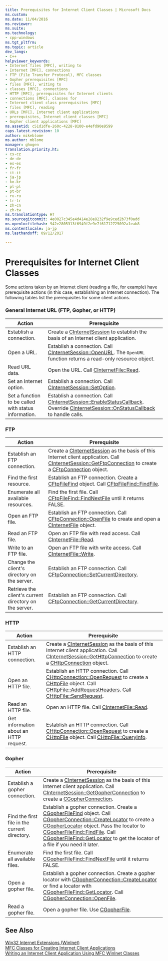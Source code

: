 ```yaml
---
title: Prerequisites for Internet Client Classes | Microsoft Docs
ms.custom: 
ms.date: 11/04/2016
ms.reviewer: 
ms.suite: 
ms.technology:
- cpp-windows
ms.tgt_pltfrm: 
ms.topic: article
dev_langs:
- C++
helpviewer_keywords:
- Internet files [MFC], writing to
- Internet [MFC], connections
- FTP (File Transfer Protocol), MFC classes
- Gopher prerequisites [MFC]
- files [MFC], writing to
- classes [MFC], connections
- HTTP [MFC], prerequisites for Internet clients
- connections [MFC], classes for
- Internet client class prerequisites [MFC]
- files [MFC], reading
- URLs [MFC], Internet client applications
- prerequisites, Internet client classes [MFC]
- Gopher client applications [MFC]
ms.assetid: c51d1dfe-260c-4228-8100-e4efd90e9599
caps.latest.revision: 10
author: mikeblome
ms.author: mblome
manager: ghogen
translation.priority.ht:
- cs-cz
- de-de
- es-es
- fr-fr
- it-it
- ja-jp
- ko-kr
- pl-pl
- pt-br
- ru-ru
- tr-tr
- zh-cn
- zh-tw
ms.translationtype: HT
ms.sourcegitcommit: 4e0027c345e4d414e28e8232f9e9ced2b73f0add
ms.openlocfilehash: 942e2805313f6949f2e9e7f61712725092a1eab8
ms.contentlocale: ja-jp
ms.lasthandoff: 09/12/2017

---
```

# <a name="prerequisites-for-internet-client-classes"></a>Prerequisites for Internet Client Classes
Some actions taken by an Internet client (reading a file, for example) have prerequisite actions (in this case, establishing an Internet connection). The following tables list the prerequisites for some client actions.  
  
### <a name="general-internet-url-ftp-gopher-or-http"></a>General Internet URL (FTP, Gopher, or HTTP)  
  
|Action|Prerequisite|  
|------------|------------------|  
|Establish a connection.|Create a [CInternetSession](../mfc/reference/cinternetsession-class.md) to establish the basis of an Internet client application.|  
|Open a URL.|Establish a connection. Call [CInternetSession::OpenURL](../mfc/reference/cinternetsession-class.md#openurl). The `OpenURL` function returns a read-only resource object.|  
|Read URL data.|Open the URL. Call [CInternetFile::Read](../mfc/reference/cinternetfile-class.md#read).|  
|Set an Internet option.|Establish a connection. Call [CInternetSession::SetOption](../mfc/reference/cinternetsession-class.md#setoption).|  
|Set a function to be called with status information.|Establish a connection. Call [CInternetSession::EnableStatusCallback](../mfc/reference/cinternetsession-class.md#enablestatuscallback). Override [CInternetSession::OnStatusCallback](../mfc/reference/cinternetsession-class.md#onstatuscallback) to handle calls.|  
  
### <a name="ftp"></a>FTP  
  
|Action|Prerequisite|  
|------------|------------------|  
|Establish an FTP connection.|Create a [CInternetSession](../mfc/reference/cinternetsession-class.md) as the basis of this Internet client application. Call [CInternetSession::GetFtpConnection](../mfc/reference/cinternetsession-class.md#getftpconnection) to create a [CFtpConnection](../mfc/reference/cftpconnection-class.md) object.|  
|Find the first resource.|Establish an FTP connection. Create a [CFtpFileFind](../mfc/reference/cftpfilefind-class.md) object. Call [CFtpFileFind::FindFile](../mfc/reference/cftpfilefind-class.md#findfile).|  
|Enumerate all available resources.|Find the first file. Call [CFtpFileFind::FindNextFile](../mfc/reference/cftpfilefind-class.md#findnextfile) until it returns FALSE.|  
|Open an FTP file.|Establish an FTP connection. Call [CFtpConnection::OpenFile](../mfc/reference/cftpconnection-class.md#openfile) to create and open a [CInternetFile](../mfc/reference/cinternetfile-class.md) object.|  
|Read an FTP file.|Open an FTP file with read access. Call [CInternetFile::Read](../mfc/reference/cinternetfile-class.md#read).|  
|Write to an FTP file.|Open an FTP file with write access. Call [CInternetFile::Write](../mfc/reference/cinternetfile-class.md#write).|  
|Change the client's directory on the server.|Establish an FTP connection. Call [CFtpConnection::SetCurrentDirectory](../mfc/reference/cftpconnection-class.md#setcurrentdirectory).|  
|Retrieve the client's current directory on the server.|Establish an FTP connection. Call [CFtpConnection::GetCurrentDirectory](../mfc/reference/cftpconnection-class.md#getcurrentdirectory).|  
  
### <a name="http"></a>HTTP  
  
|Action|Prerequisite|  
|------------|------------------|  
|Establish an HTTP connection.|Create a [CInternetSession](../mfc/reference/cinternetsession-class.md) as the basis of this Internet client application. Call [CInternetSession::GetHttpConnection](../mfc/reference/cinternetsession-class.md#gethttpconnection) to create a [CHttpConnection](../mfc/reference/chttpconnection-class.md) object.|  
|Open an HTTP file.|Establish an HTTP connection. Call [CHttpConnection::OpenRequest](../mfc/reference/chttpconnection-class.md#openrequest) to create a [CHttpFile](../mfc/reference/chttpfile-class.md) object. Call [CHttpFile::AddRequestHeaders](../mfc/reference/chttpfile-class.md#addrequestheaders). Call [CHttpFile::SendRequest](../mfc/reference/chttpfile-class.md#sendrequest).|  
|Read an HTTP file.|Open an HTTP file. Call [CInternetFile::Read](../mfc/reference/cinternetfile-class.md#read).|  
|Get information about an HTTP request.|Establish an HTTP connection. Call [CHttpConnection::OpenRequest](../mfc/reference/chttpconnection-class.md#openrequest) to create a [CHttpFile](../mfc/reference/chttpfile-class.md) object. Call [CHttpFile::QueryInfo](../mfc/reference/chttpfile-class.md#queryinfo).|  
  
### <a name="gopher"></a>Gopher  
  
|Action|Prerequisite|  
|------------|------------------|  
|Establish a gopher connection.|Create a [CInternetSession](../mfc/reference/cinternetsession-class.md) as the basis of this Internet client application. Call [CInternetSession::GetGopherConnection](../mfc/reference/cinternetsession-class.md#getgopherconnection) to create a [CGopherConnection](../mfc/reference/cgopherconnection-class.md).|  
|Find the first file in the current directory.|Establish a gopher connection. Create a [CGopherFileFind](../mfc/reference/cgopherfilefind-class.md) object. Call [CGopherConnection::CreateLocator](../mfc/reference/cgopherconnection-class.md#createlocator) to create a [CGopherLocator](../mfc/reference/cgopherlocator-class.md) object. Pass the locator to [CGopherFileFind::FindFile](../mfc/reference/cgopherfilefind-class.md#findfile). Call [CGopherFileFind::GetLocator](../mfc/reference/cgopherfilefind-class.md#getlocator) to get the locator of a file if you need it later.|  
|Enumerate all available files.|Find the first file. Call [CGopherFileFind::FindNextFile](../mfc/reference/cgopherfilefind-class.md#findnextfile) until it returns FALSE.|  
|Open a gopher file.|Establish a gopher connection. Create a gopher locator with [CGopherConnection::CreateLocator](../mfc/reference/cgopherconnection-class.md#createlocator) or find a locator with [CGopherFileFind::GetLocator](../mfc/reference/cgopherfilefind-class.md#getlocator). Call [CGopherConnection::OpenFile](../mfc/reference/cgopherconnection-class.md#openfile).|  
|Read a gopher file.|Open a gopher file. Use [CGopherFile](../mfc/reference/cgopherfile-class.md).|  
  
## <a name="see-also"></a>See Also  
 [Win32 Internet Extensions (WinInet)](../mfc/win32-internet-extensions-wininet.md)   
 [MFC Classes for Creating Internet Client Applications](../mfc/mfc-classes-for-creating-internet-client-applications.md)   
 [Writing an Internet Client Application Using MFC WinInet Classes](../mfc/writing-an-internet-client-application-using-mfc-wininet-classes.md)

